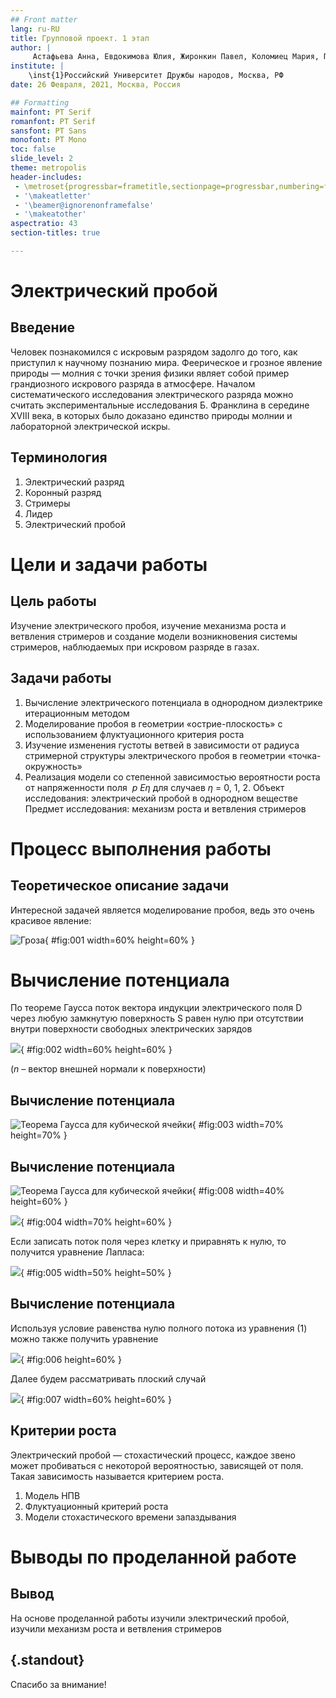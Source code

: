 ```yaml
---
## Front matter
lang: ru-RU
title: Групповой проект. 1 этап
author: |
	 Астафьева Анна, Евдокимова Юлия, Жиронкин Павел, Коломиец Мария, Паландузян Артем, Сурнаков Александр\inst{1}
institute: |
	\inst{1}Российский Университет Дружбы народов, Москва, РФ
date: 26 Февраля, 2021, Москва, Россия

## Formatting
mainfont: PT Serif
romanfont: PT Serif
sansfont: PT Sans
monofont: PT Mono
toc: false
slide_level: 2
theme: metropolis
header-includes: 
 - \metroset{progressbar=frametitle,sectionpage=progressbar,numbering=fraction}
 - '\makeatletter'
 - '\beamer@ignorenonframefalse'
 - '\makeatother'
aspectratio: 43
section-titles: true

---
```

# Электрический пробой

## Введение

Человек познакомился с искровым разрядом задолго до того, как приступил к научному познанию мира. Феерическое и грозное явление природы — молния с точки зрения физики являет собой пример грандиозного искрового разряда в атмосфере. Началом систематического исследования электрического разряда можно считать экспериментальные исследования Б. Франклина в середине XVIII века, в которых было доказано единство природы молнии и лабораторной электрической искры.

## Терминология

1. Электрический разряд
2. Коронный разряд
3. Стримеры
4. Лидер
5. Электрический пробой


# Цели и задачи работы

## Цель работы

Изучение электрического пробоя, изучение механизма роста и ветвления стримеров и создание модели возникновения системы стримеров, наблюдаемых при искровом разряде в газах.
 
## Задачи работы

1. Вычисление электрического потенциала в однородном диэлектрике итерационным методом
2. Моделирование пробоя в геометрии «острие-плоскость» с использованием флуктуационного критерия роста
3. Изучение изменения густоты ветвей в зависимости от радиуса стримерной структуры электрического пробоя в геометрии «точка-окружность»
4. Реализация модели со степенной зависимостью вероятности роста от напряженности поля $\ p ~ Eη$ для случаев $η$ = 0, 1, 2.
Объект исследования: электрический пробой в однородном веществе
Предмет исследования: механизм роста и ветвления стримеров

# Процесс выполнения работы

## Теоретическое описание задачи

Интересной задачей является моделирование пробоя, ведь это очень красивое явление:

![Гроза](image/1.png){ #fig:001 width=60% height=60% }

# Вычисление потенциала 
По теореме Гаусса поток вектора индукции электрического поля D через любую замкнутую поверхность S равен нулю при отсутствии внутри поверхности свободных электрических зарядов 

![](image/2.png){ #fig:002 width=60% height=60% }

 ($n$ – вектор внешней нормали к поверхности)

## Вычисление потенциала 

![Теорема Гаусса для кубической ячейки](image/3.png){ #fig:003 width=70% height=70% }

## Вычисление потенциала 

![Теорема Гаусса для кубической ячейки](image/3.png){ #fig:008 width=40% height=60% }

![](image/4.png){ #fig:004 width=70% height=60% }

Если записать поток поля через клетку и приравнять к нулю, то получится уравнение Лапласа:

![](image/5.png){ #fig:005 width=50% height=50% }

## Вычисление потенциала 

Используя условие равенства нулю полного потока из уравнения (1) можно также получить уравнение

![](image/6.png){ #fig:006 height=60% }

Далее будем рассматривать плоский случай

![](image/7.png){ #fig:007 width=60% height=60% }

## Критерии роста

Электрический пробой — стохастический процесс, каждое звено может пробиваться с некоторой вероятностью, зависящей от поля. Такая зависимость называется критерием роста.  

1. Модель НПВ
2. Флуктуационный критерий роста
3. Модели стохастического времени запаздывания


# Выводы по проделанной работе

## Вывод

На основе проделанной работы изучили электрический пробой, изучили механизм роста и ветвления стримеров


## {.standout}

Спасибо за внимание!
